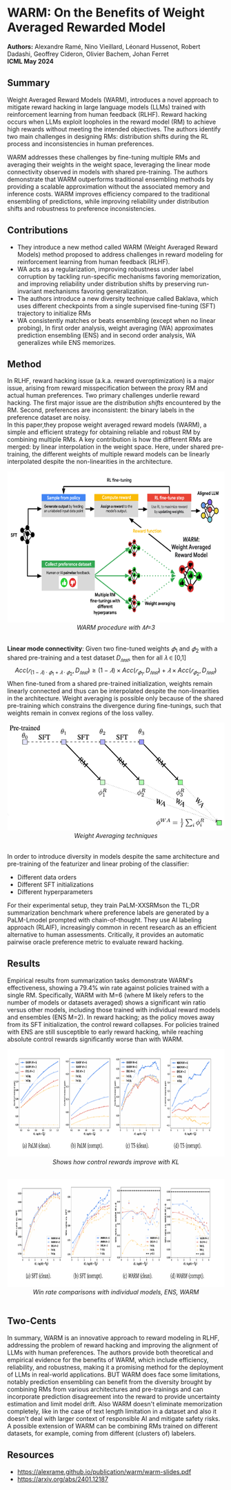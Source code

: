 # WARM: On the Benefits of Weight Averaged Rewarded Model

**Authors:** Alexandre Ramé, Nino Vieillard, Léonard Hussenot, Robert Dadashi, Geoffrey Cideron, Olivier Bachem, Johan Ferret <br>
**ICML May 2024**
## Summary

Weight Averaged Reward Models (WARM), introduces a novel approach to mitigate reward hacking in large language models (LLMs) trained with reinforcement learning from human feedback (RLHF). Reward hacking occurs when LLMs exploit loopholes in the reward model (RM) to achieve high rewards without meeting the intended objectives. The authors identify two main challenges in designing RMs: distribution shifts during the RL process and inconsistencies in human preferences.

WARM addresses these challenges by fine-tuning multiple RMs and averaging their weights in the weight space, leveraging the linear mode connectivity observed in models with shared pre-training. The authors demonstrate that WARM outperforms traditional ensembling methods by providing a scalable approximation without the associated memory and inference costs. WARM improves efficiency compared to the traditional ensembling of predictions, while improving reliability under distribution shifts and robustness to preference inconsistencies.

## Contributions

- They introduce a new method called WARM (Weight Averaged Reward Models) method proposed to address challenges in reward modeling for reinforcement learning from human feedback (RLHF).
- WA acts as a regularization, improving robustness under label corruption by tackling run-specific mechanisms favoring memorization, and improving reliability under distribution shifts by preserving run-invariant mechanisms favoring generalization.
- The authors introduce a new diversity technique called Baklava, which uses different checkpoints from a single supervised fine-tuning (SFT) trajectory to initialize RMs
-  WA consistently matches or beats ensembling (except when no linear probing), In first order analysis, weight averaging (WA) approximates prediction ensembling (ENS) and in second order analysis, WA generalizes while ENS memorizes.


## Method

In RLHF, reward hacking issue (a.k.a. reward overoptimization) is a major issue, arising from reward misspecification between the proxy RM and actual human preferences. Two primary challenges underlie reward hacking. The first major issue are the *distribution shifts* encountered by the RM. Second, preferences are inconsistent: the binary labels in the preference dataset are noisy. <br>
In this paper,they propose weight averaged reward models (WARM), a simple and efficient strategy for obtaining reliable and robust RM by combining multiple RMs.  A key contribution is how the different RMs are merged: by linear interpolation in the weight space. Here, under shared pre-training, the different weights of multiple reward models can be linearly interpolated despite the non-linearities in the architecture.

<p align = "center">
<img src="../images/WARM_procedure.png" height=350>
<br><i>WARM procedure with 𝑀=3</i> <br></br></p>

**Linear mode connectivity**:  Given two fine-tuned weights $𝜙_1$ and $𝜙_2$ with a shared pre-training and a test dataset $D_{𝑡𝑒𝑠𝑡}$, then for all 𝜆 ∈ [0,1]
$$
Acc(𝑟_{(1−𝜆)·𝜙_1 + 𝜆·𝜙_2} , D_{𝑡𝑒𝑠𝑡}) \geq  (1 − 𝜆) × Acc(𝑟_{𝜙_1} ,D_{𝑡𝑒𝑠𝑡}) + 𝜆 × Acc(𝑟_{𝜙_2} , D_{𝑡𝑒𝑠𝑡})
$$
When fine-tuned from a shared pre-trained initialization, weights remain linearly connected and thus can be interpolated despite the non-linearities in the architecture. Weight averaging is possible only because of the shared pre-training which constrains the divergence during fine-tunings, such that weights remain in convex regions of the loss valley.

<p align = "center">
<img src="../images/WARM_Weight_avg.png" height=250>
<br><i>Weight Averaging techniques</i> <br></br></p>
In order to introduce diversity in models despite the same architecture and pre-training of the featurizer and linear probing of the classifier:

- Different data orders
- Different SFT initializations
- Different hyperparameters

For their experimental setup, they train PaLM-XXSRMson the TL;DR summarization benchmark where preference labels are generated by a PaLM-Lmodel prompted with chain-of-thought. They use AI labeling approach (RLAIF), increasingly common in recent research as an efficient alternative to human assessments. Critically, it provides an automatic pairwise oracle preference metric to evaluate reward hacking.

## Results

Empirical results from summarization tasks demonstrate WARM's effectiveness, showing a 79.4% win rate against policies trained with a single RM. Specifically, WARM with M=6 (where M likely refers to the number of models or datasets averaged) shows a significant win ratio versus other models, including those trained with individual reward models and ensembles (ENS M=2).
In reward hacking; as the policy moves away from its SFT initialization, the control reward collapses. For policies trained with ENS are still susceptible to early reward hacking, while reaching absolute control rewards significantly worse than with WARM.
<p align = "center">
<img src="../images/WARM_results1.png" height=250>
<br><i>Shows how control rewards improve with KL</i> <br></br></p>
<p align = "center">
<img src="../images/WARM_results2.png" height=250>
<br><i>Win rate comparisons with individual models, ENS, WARM</i> <br></br></p>

## Two-Cents

In summary, WARM is an innovative approach to reward modeling in RLHF, addressing the problem of reward hacking and improving the alignment of LLMs with human preferences. The authors provide both theoretical and empirical evidence for the benefits of WARM, which include efficiency, reliability, and robustness, making it a promising method for the deployment of LLMs in real-world applications. 
BUT WARM does face some limitations, notably prediction ensembling can benefit from the diversity brought by combining RMs from various architectures and pre-trainings and can incorporate prediction disagreement into the reward to provide uncertainty estimation and limit model drift. Also WARM doesn't eliminate memorization completely, like in the case of text length limitation in a dataset and also it doesn't deal with  larger context of responsible AI and mitigate safety risks.
A possible extension of WARM can be combining RMs trained on different datasets, for example, coming from different (clusters of) labelers.

## Resources

- https://alexrame.github.io/publication/warm/warm-slides.pdf
- https://arxiv.org/abs/2401.12187
